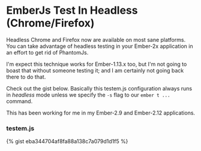 # EmberJs Test In Headless (Chrome/Firefox)

Headless Chrome and Firefox now are available on most sane platforms.  
You can take advantage of headless testing in your Ember-2x application
in an effort to get rid of PhantomJs.

I'm expect this technique works for Ember-1.13.x
too, but I'm not going to boast that without someone testing it; and I am
certainly not going back there to do that.

Check out the gist below.  Basically this testem.js configuration
always runs in _headless_ mode unless we specify the `-s` flag
to our `ember t ...` command.

This has been working for me in my Ember-2.9 and Ember-2.12 applications.

### testem.js

{% gist eba344704af8fa88a138c7a079d1d1f5 %}
